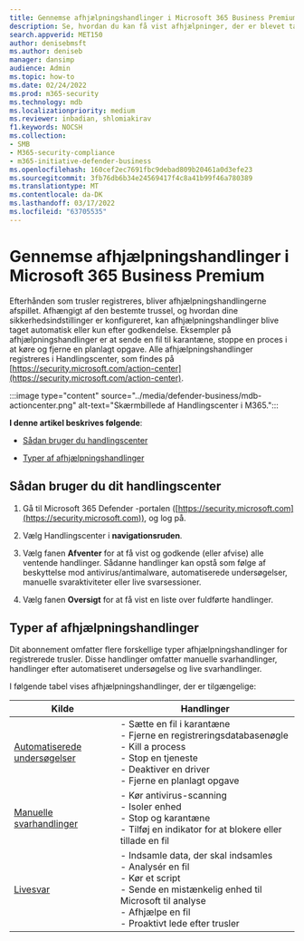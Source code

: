```yaml
---
title: Gennemse afhjælpningshandlinger i Microsoft 365 Business Premium
description: Se, hvordan du kan få vist afhjælpninger, der er blevet taget automatisk, eller som afventer godkendelse i Handlingscenter
search.appverid: MET150
author: denisebmsft
ms.author: deniseb
manager: dansimp
audience: Admin
ms.topic: how-to
ms.date: 02/24/2022
ms.prod: m365-security
ms.technology: mdb
ms.localizationpriority: medium
ms.reviewer: inbadian, shlomiakirav
f1.keywords: NOCSH
ms.collection:
- SMB
- M365-security-compliance
- m365-initiative-defender-business
ms.openlocfilehash: 160cef2ec7691fbc9debad809b20461a0d3efe23
ms.sourcegitcommit: 3fb76db6b34e24569417f4c8a41b99f46a780389
ms.translationtype: MT
ms.contentlocale: da-DK
ms.lasthandoff: 03/17/2022
ms.locfileid: "63705535"
---
```

# <a name="review-remediation-actions-in-microsoft-365-business-premium"></a>Gennemse afhjælpningshandlinger i Microsoft 365 Business Premium

Efterhånden som trusler registreres, bliver afhjælpningshandlingerne afspillet. Afhængigt af den bestemte trussel, og hvordan dine sikkerhedsindstillinger er konfigureret, kan afhjælpningshandlinger blive taget automatisk eller kun efter godkendelse. Eksempler på afhjælpningshandlinger er at sende en fil til karantæne, stoppe en proces i at køre og fjerne en planlagt opgave. Alle afhjælpningshandlinger registreres i Handlingscenter, som findes på [https://security.microsoft.com/action-center](https://security.microsoft.com/action-center).

:::image type="content" source="../media/defender-business/mdb-actioncenter.png" alt-text="Skærmbillede af Handlingscenter i M365.":::

**I denne artikel beskrives følgende**:

- [Sådan bruger du handlingscenter](#how-to-use-your-action-center)

- [Typer af afhjælpningshandlinger](#types-of-remediation-actions)


## <a name="how-to-use-your-action-center"></a>Sådan bruger du dit handlingscenter

1. Gå til Microsoft 365 Defender -portalen ([https://security.microsoft.com](https://security.microsoft.com)), og log på.

2. Vælg Handlingscenter i **navigationsruden**.

3. Vælg fanen **Afventer** for at få vist og godkende (eller afvise) alle ventende handlinger. Sådanne handlinger kan opstå som følge af beskyttelse mod antivirus/antimalware, automatiserede undersøgelser, manuelle svaraktiviteter eller live svarsessioner.

4. Vælg fanen **Oversigt** for at få vist en liste over fuldførte handlinger. 

## <a name="types-of-remediation-actions"></a>Typer af afhjælpningshandlinger

Dit abonnement omfatter flere forskellige typer afhjælpningshandlinger for registrerede trusler. Disse handlinger omfatter manuelle svarhandlinger, handlinger efter automatiseret undersøgelse og live svarhandlinger.

I følgende tabel vises afhjælpningshandlinger, der er tilgængelige:

| Kilde  | Handlinger  |
|---------|---------|
| [Automatiserede undersøgelser](../security/defender-endpoint/automated-investigations.md)      | - Sætte en fil i karantæne <br/>- Fjerne en registreringsdatabasenøgle <br/>- Kill a process <br/>- Stop en tjeneste <br/>- Deaktiver en driver <br/>- Fjerne en planlagt opgave        |
| [Manuelle svarhandlinger](../security/defender-endpoint/respond-machine-alerts.md)   | - Kør antivirus-scanning <br/>- Isoler enhed <br/>- Stop og karantæne <br/>- Tilføj en indikator for at blokere eller tillade en fil       |
| [Livesvar](../security/defender-endpoint/live-response.md)   | - Indsamle data, der skal indsamles <br/>- Analysér en fil <br/>- Kør et script <br/>- Sende en mistænkelig enhed til Microsoft til analyse <br/>- Afhjælpe en fil <br/>- Proaktivt lede efter trusler         |
